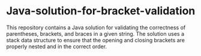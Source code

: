 # Java-solution-for-bracket-validation
This repository contains a Java solution for validating the correctness of parentheses, brackets, and braces in a given string. The solution uses a stack data structure to ensure that the opening and closing brackets are properly nested and in the correct order.
